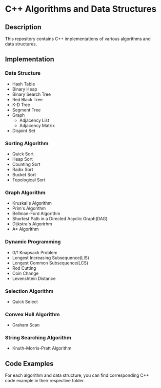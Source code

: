 # C++ Algorithms and Data Structures

## Description
This repository contains C++ implementations of various algorithms and data structures.

## Implementation

### Data Structure
* Hash Table
* Binary Heap
* Binary Search Tree
* Red Black Tree
* K-D Tree
* Segment Tree
* Graph
  * Adjacency List
  * Adjacency Matrix
* Disjoint Set
### Sorting Algorithm
* Quick Sort
* Heap Sort
* Counting Sort
* Radix Sort
* Bucket Sort
* Topological Sort
### Graph Algorithm
* Kruskal's Algorithm
* Prim's Algorithm
* Bellman-Ford Algorithm
* Shortest Path in a Directed Acyclic Graph(DAG)
* Dijkstra's Algorirhm
* A* Algorithm
### Dynamic Programming
* 0/1 Knapsack Problem
* Longest Increasing Subsequence(LIS)
* Longest Common Subsequence(LCS)
* Rod Cutting
* Coin Change
* Levenshtein Distance
### Selection Algorithm
* Quick Select
### Convex Hull Algorithm
* Graham Scan
### String Searching Algorithm
* Knuth-Morris-Pratt Algorithm
## Code Examples
For each algorithm and data structure, you can find corresponding C++ code example in their respective folder.

